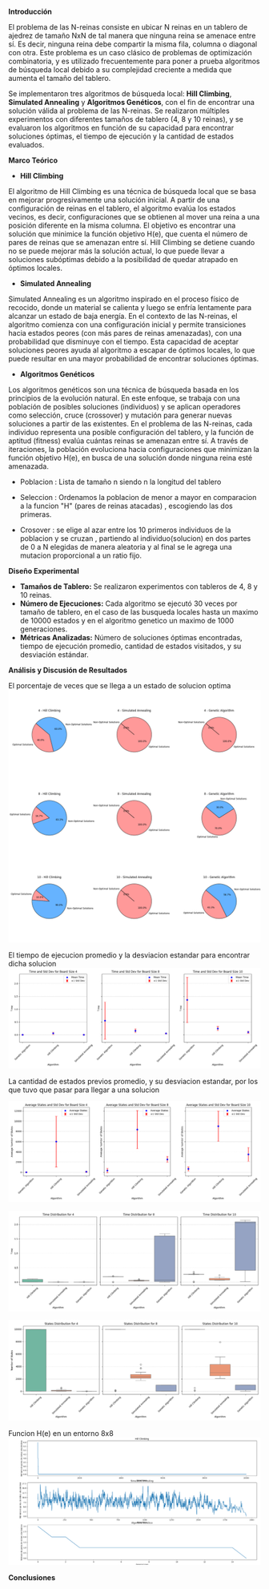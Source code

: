**Introducción**

El problema de las N-reinas consiste en ubicar N reinas en un tablero de ajedrez de tamaño NxN de tal manera que ninguna reina se amenace entre sí. Es decir, ninguna reina debe compartir la misma fila, columna o diagonal con otra. Este problema es un caso clásico de problemas de optimización combinatoria, y es utilizado frecuentemente para poner a prueba algoritmos de búsqueda local debido a su complejidad creciente a medida que aumenta el tamaño del tablero.

Se implementaron tres algoritmos de búsqueda local: **Hill Climbing**, **Simulated Annealing** y **Algoritmos Genéticos**, con el fin de encontrar una solución válida al problema de las N-reinas. Se realizaron múltiples experimentos con diferentes tamaños de tablero (4, 8 y 10 reinas), y se evaluaron los algoritmos en función de su capacidad para encontrar soluciones óptimas, el tiempo de ejecución y la cantidad de estados evaluados.

**Marco Teórico**

- **Hill Climbing**

El algoritmo de Hill Climbing es una técnica de búsqueda local que se basa en mejorar progresivamente una solución inicial. A partir de una configuración de reinas en el tablero, el algoritmo evalúa los estados vecinos, es decir, configuraciones que se obtienen al mover una reina a una posición diferente en la misma columna. El objetivo es encontrar una solución que minimice la función objetivo H(e), que cuenta el número de pares de reinas que se amenazan entre sí. Hill Climbing se detiene cuando no se puede mejorar más la solución actual, lo que puede llevar a soluciones subóptimas debido a la posibilidad de quedar atrapado en óptimos locales.

- **Simulated Annealing**

Simulated Annealing es un algoritmo inspirado en el proceso físico de recocido, donde un material se calienta y luego se enfría lentamente para alcanzar un estado de baja energía. En el contexto de las N-reinas, el algoritmo comienza con una configuración inicial y permite transiciones hacia estados peores (con más pares de reinas amenazadas), con una probabilidad que disminuye con el tiempo. Esta capacidad de aceptar soluciones peores ayuda al algoritmo a escapar de óptimos locales, lo que puede resultar en una mayor probabilidad de encontrar soluciones óptimas.

- **Algoritmos Genéticos**

Los algoritmos genéticos son una técnica de búsqueda basada en los principios de la evolución natural. En este enfoque, se trabaja con una población de posibles soluciones (individuos) y se aplican operadores como selección, cruce (crossover) y mutación para generar nuevas soluciones a partir de las existentes. En el problema de las N-reinas, cada individuo representa una posible configuración del tablero, y la función de aptitud (fitness) evalúa cuántas reinas se amenazan entre sí. A través de iteraciones, la población evoluciona hacia configuraciones que minimizan la función objetivo H(e), en busca de una solución donde ninguna reina esté amenazada.

* Poblacion : Lista de tamaño n siendo n la longitud del tablero

* Seleccion : Ordenamos la poblacion de menor a mayor en comparacion a la funcion "H" (pares de reinas atacadas) , escogiendo las dos primeras.

* Crosover : se elige al azar entre los 10 primeros individuos de la poblacion y se cruzan , partiendo al individuo(solucion) en dos partes de 0 a N elegidas de manera aleatoria y al final se le agrega una mutacion proporcional a un ratio fijo.


**Diseño Experimental**
- **Tamaños de Tablero:** Se realizaron experimentos con tableros de 4, 8 y 10 reinas.
- **Número de Ejecuciones:** Cada algoritmo se ejecutó 30 veces por tamaño de tablero, en el caso de las busqueda locales hasta un maximo de 10000 estados y en el algoritmo genetico un maximo de 1000 generaciones.
- **Métricas Analizadas:** Número de soluciones óptimas encontradas, tiempo de ejecución promedio, cantidad de estados visitados, y su desviación estándar.

**Análisis y Discusión de Resultados**

El porcentaje de veces que se llega a un estado de solucion optima
![](images/pie_charts_by_board_size_and_algorithm.png)

El tiempo de ejecucion promedio y la desviacion estandar para encontrar dicha solucion
![](images/time_and_std_dev_by_board_size.png)

La cantidad de estados previos promedio, y su desviacion estandar, por los que tuvo que pasar para llegar a una solucion

![](images/average_states_and_std_dev_by_board_size.png)


![](images/boxplot_execution_times_by_board_size.png)

![](images/boxplot_number_of_states_by_board_size.png)


Funcion H(e) en un entorno 8x8
![](images/figure_1.png)

**Conclusiones**


